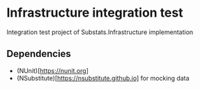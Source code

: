 # Infrastructure integration test

Integration test project of Substats.Infrastructure implementation

## Dependencies
- (NUnit)[https://nunit.org]
- (NSubstitute)[https://nsubstitute.github.io] for mocking data